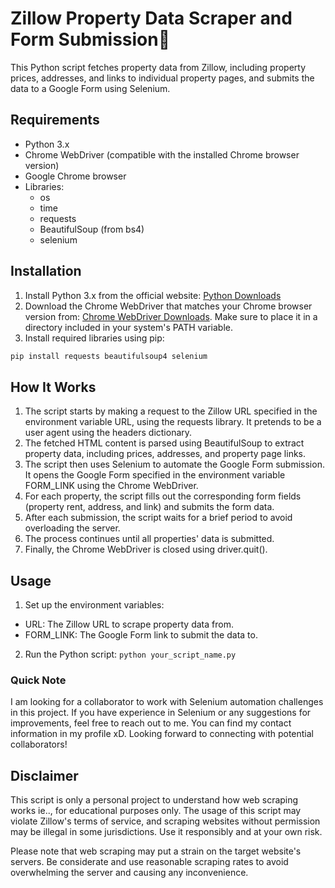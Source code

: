 # Zillow Property Data Scraper and Form Submission🤖

This Python script fetches property data from Zillow, including property prices, addresses, and links to individual property pages, and submits the data to a Google Form using Selenium.

## Requirements

- Python 3.x
- Chrome WebDriver (compatible with the installed Chrome browser version)
- Google Chrome browser
- Libraries:
  - os
  - time
  - requests
  - BeautifulSoup (from bs4)
  - selenium

## Installation

1. Install Python 3.x from the official website: [Python Downloads](https://www.python.org/downloads/)
2. Download the Chrome WebDriver that matches your Chrome browser version from: [Chrome WebDriver Downloads](https://sites.google.com/a/chromium.org/chromedriver/downloads). Make sure to place it in a directory included in your system's PATH variable.
3. Install required libraries using pip:

```bash
pip install requests beautifulsoup4 selenium
```
## How It Works
1. The script starts by making a request to the Zillow URL specified in the environment variable URL, using the requests library. It pretends to be a user agent using the headers dictionary.
2. The fetched HTML content is parsed using BeautifulSoup to extract property data, including prices, addresses, and property page links.
3. The script then uses Selenium to automate the Google Form submission. It opens the Google Form specified in the environment variable FORM_LINK using the Chrome WebDriver.
4. For each property, the script fills out the corresponding form fields (property rent, address, and link) and submits the form data.
5. After each submission, the script waits for a brief period to avoid overloading the server.
6. The process continues until all properties' data is submitted.
7. Finally, the Chrome WebDriver is closed using driver.quit().

## Usage
1. Set up the environment variables:
  - URL: The Zillow URL to scrape property data from.
  - FORM_LINK: The Google Form link to submit the data to.
2. Run the Python script:
  ```python your_script_name.py```

### Quick Note
I am looking for a collaborator to work with Selenium automation challenges in this project. If you have experience in Selenium or any suggestions for improvements, feel free to reach out to me. You can find my contact information in my profile xD. Looking forward to connecting with potential collaborators!

## Disclaimer
This script is only a personal project to understand how web scraping works ie.., for educational purposes only. The usage of this script may violate Zillow's terms of service, and scraping websites without permission may be illegal in some jurisdictions. Use it responsibly and at your own risk.

Please note that web scraping may put a strain on the target website's servers. Be considerate and use reasonable scraping rates to avoid overwhelming the server and causing any inconvenience.
